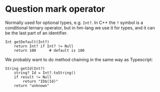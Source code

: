 # Question mark operator

Normally used for optional types, e.g. `Int?`.  In C++ the `?` symbol is a conditional ternary operator,
but in hm-lang we use it for types, and it can be the last part of an identifier.

```
Int getDefault(Int?)
    return Int? if Int? != Null
    return 100      # default is 100
```

We probably want to do method chaining in the same way as Typescript:

```
String getId(Int?)
    string? Id = Int?.toString()
    if result != Null
        return "ID$(Id)"
    return "unknown"
```
